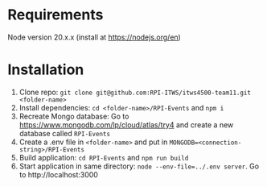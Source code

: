 # Requirements

Node version 20.x.x (install at https://nodejs.org/en)

# Installation

1. Clone repo: `git clone git@github.com:RPI-ITWS/itws4500-team11.git <folder-name>`
2. Install dependencies: `cd <folder-name>/RPI-Events` and `npm i`
3. Recreate Mongo database: Go to https://www.mongodb.com/lp/cloud/atlas/try4 and create a new database called `RPI-Events`
4. Create a .env file in `<folder-name>` and put in `MONGODB=<connection-string>/RPI-Events`
5. Build application: `cd RPI-Events` and `npm run build`
6. Start application in same directory: `node --env-file=../.env server`. Go to http://localhost:3000
